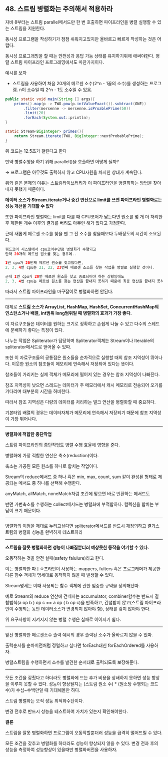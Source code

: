 ## 48. 스트림 병렬화는 주의해서 적용하라

자바 8부터는 스트림 parallel메서드만 한 번 호출하면 파이프라인을 병렬 실행할 수 있는 스트림을 지원한다.

동시성 프로그램을 작성하기가 점점 쉬워지고있지만 올바르고 빠르게 작성하는 것은 어렵다.

동시성 프로그래밍을 할 때는 안전성과 응답 가능 상태를 유지하기위해 애써야한다. 병렬 스트림 파이프라인 프로그래밍에서도 마찬가지이다.

예시를 보자

- 스트림을 사용하여 처음 20개의 메르센 소수(2^n - 1꼴의 소수)를 생성하는 프로그램.
  n이 소수일 떄 2^n - 1도 소수일 수 있음.

```java
public static void main(String [] args){
	primes().map(p -> TWO.pow(p.intValueExact()).subtract(ONE))
		.filter(mersenne -> mersenne.isProablePrime(50))
		.limit(20)
		.forEach(System.out::println);
}

static Stream<BigInteger> primes(){
	return Stream.iterate(TWO, BigInteger::nextProbablePrime);
}
```

위 코드는 12.5초가 걸린다고 한다

만약 병렬수행을 하기 위해 parallel()을 호출하면 어떻게 될까?

→ 프로그램은 아무것도 출력하지 않고 CPU자원을 차지한 상태가 계속된다.

위와 같은 문제의 이유는 스트림라이브러리가 이 파이프라인을 병렬화하는 방법을 찾아내지 못했기 때문이다.

**데이터 소스가 Stream.iterate거나 중간 연산으로 limit를 쓰면 파이프라인 병렬화로는 성능 개선을 기대할 수 없다**

또한 파이프라인 병렬화는 limit를 다룰 때 CPU코어가 남는다면 원소를 몇 개 더 처리한 후 제한된 개수 이후의 결과를 버려도 아무런 해가 없다고 가정한다.

근데 새롭게 메르센 소수를 찾을 땐 그 전 소수를 찾을때보다 두배정도의 시간이 소요된다.

```java
쿼드코어 시스템에서 cpu코어수만큼 병렬화가 수행되고
만약 20개의 메르센 원소를 찾는 경우에..

1번 cpu가 20번째 메르센 원소를 찾고있다면,
2, 3, 4번 cpu는 21, 22, 23번째 메르센 소스를 찾는 작업을 병렬로 실행할 것이다.

근데 1번 cpu가 20번 메르센 원소를 찾고 종료되어야 하는 상황임에도
2, 3, 4번 cpu는 메르센 원소를 찾는 연산을 끝내지 못하기 때문에 최종 연산을 끝내지 못하게 된다.
```

따라서 스트림 파이프라인을 마구잡이로 병렬화하면 안된다.

---

대체로 **스트림 소스가 ArrayList, HashMap, HashSet, ConcurrentHashMap의 인스턴스거나 배열, int범위 long범위일 때 병렬화의 효과가 가장 좋다.**

이 자료구조들은 데이터를 원하는 크기로 정확하고 손쉽게 나눌 수 있고 다수의 스레드에 분배하기 좋다는 특징이 있다.

나누는 작업은 Spliterator가 담당하며 Spliterator객체는 Stream이나 Iterable의 spliterator메서드로 얻어올 수 있따.

또한 이 자료구조들의 공통점은 원소들을 순차적으로 실행할 때의 참조 지역성이 뛰어나다.
이웃한 원소의 참조들이 메모리에 연속해서 저장되어 있다는 뜻이다.

참조들이 가리키는 실제 객체가 메모리에 떨어저 있는 경우는 참조 지역성이 나빠진다.

참조 지역성이 낮으면 스레드는 데이터가 주 메모리에서 캐시 메모리로 전송되어 오기를 기다리며 대부분의 시간을 허비한다.

따라서 참조 지역성은 다량의 데이터를 처리하는 벌크 연산을 병렬화할 때 중요하다.

기본타입 배열의 경우는 데이터자체가 메모리에 연속해서 저장되기 때문에 참조 지역성이 가장 뛰어나다.

---

**병렬화에 적합한 종단작업**

스트림 파이프라인의 종단작업도 병렬 수행 효율에 영향을 준다.

병렬화에 가장 적합한 연산은 축소(reduction)이다.

축소는 가공된 모든 원소를 하나로 합치는 작업이다.

Stream의 reduce메서드 중 하나 혹은 min, max, count, sum 같이 완성된 형태로 제공되는 메서드 중 하나를 선택해 수행한다.

anyMatch, allMatch, noneMatch처럼 조건에 맞으면 바로 반환하는 메서드도

반면 가변축소를 수행하는 collect메서드는 병렬화에 부적합하다. 컬렉션을 합치는 부담이 크기 때문이다.

---

병렬화의 이점을 제대로 누리고싶다면 spliterator메서드를 반드시 재정의하고 결과스트림의 병렬화 성능을 완벽하게 테스트하라

---

**스트림을 잘못 병렬화하면 성능이 나빠질뿐더러 예상못한 동작을 야기할 수 있다.**

오동작하는 것을 안전 실패(safety faiulure)라고 한다.

이는 병렬화한 파ㅣㅇ프라인이 사용하는 mappers, fulters 혹은 프로그래머가 제공한 다른 함수 객체가 명세대로 동작하지 않을 때 발생할 수 있다.

Stream명세는 이때 사용되는 함수 객체에 관한 엄중한 규약을 정의해놨따.

예로 Stream의 reduce 연산에 건네지는 accumulator, combiner함수는 반드시 결합법칙(a op b ) op c == a op ( b op c)을 만족하고, 간섭받지 않고(스트림 파이프라인이 수행되는 동안 데이터소스가 변경되지 않아야 함), 상태를 갖지 않아야 한다.

위 요구사항이 지켜지지 않는 병렬 수행은 실패로 이어지기 쉽다.

---

앞선 병렬화한 메르센소수 출력 예시의 경우 출력된 소수가 올바르지 않을 수 있따.

출력순서를 순차버전처럼 정렬하고 싶다면 forEach대신 forEachOrdered를 사용하자.

병렬스트림을 수행하면서 소수를 발견한 순서대로 출력되도록 보장해준다.

---

모든 조건을 갖췄다고 하더라도 병렬화에 드는 추가 비용을 상쇄하지 못하면 성능 향상을 이루지 못할 수 있다. 성능이 향상될지는 (스트림 원소 수) * (원소당 수행되는 코드 수)가 수십~수백만일 때 기대해볼만 하다.

스트림 병렬화는 오직 성능 최적화수단이다.

변경 전후로 반드시 성능을 테스트하여 가치가 있는지 확인해야한다.

**결론**

스트림을 잘못 병렬화하면 프로그램이 오동작할뿐더러 성능을 급격히 떨어뜨릴 수 있다.

모든 조건을 갖추고 병렬화를 하더라도 성능이 향상되지 않을 수 있다. 변경 전과 후의 성능을 측정하여 성능향상이 있을때만 병렬화버전을 사용하자.